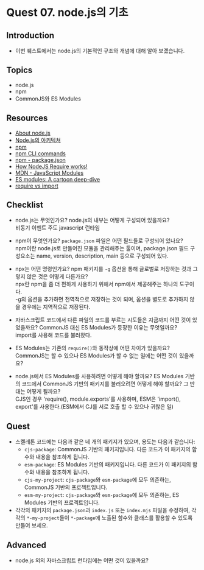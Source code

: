 # Quest 07. node.js의 기초

## Introduction

- 이번 퀘스트에서는 node.js의 기본적인 구조와 개념에 대해 알아 보겠습니다.

## Topics

- node.js
- npm
- CommonJS와 ES Modules

## Resources

- [About node.js](https://nodejs.org/ko/about/)
- [Node.js의 아키텍쳐](https://edu.goorm.io/learn/lecture/557/%ED%95%9C-%EB%88%88%EC%97%90-%EB%81%9D%EB%82%B4%EB%8A%94-node-js/lesson/174356/node-js%EC%9D%98-%EC%95%84%ED%82%A4%ED%85%8D%EC%B3%90)
- [npm](https://docs.npmjs.com/about-npm)
- [npm CLI commands](https://docs.npmjs.com/cli/v7/commands)
- [npm - package.json](https://docs.npmjs.com/cli/v7/configuring-npm/package-json)
- [How NodeJS Require works!](https://www.thirdrocktechkno.com/blog/how-nodejs-require-works)
- [MDN - JavaScript Modules](https://developer.mozilla.org/ko/docs/Web/JavaScript/Guide/Modules)
- [ES modules: A cartoon deep-dive](https://hacks.mozilla.org/2018/03/es-modules-a-cartoon-deep-dive/)
- [require vs import](https://www.geeksforgeeks.org/difference-between-node-js-require-and-es6-import-and-export/)

## Checklist

- node.js는 무엇인가요? node.js의 내부는 어떻게 구성되어 있을까요?  
  비동기 이벤트 주도 javascript 런타임

- npm이 무엇인가요? `package.json` 파일은 어떤 필드들로 구성되어 있나요?  
  npm이란 node.js로 만들어진 모듈을 관리해주는 툴이며, package.json 필드 구성요소는 name, version, description, main 등으로 구성되어 있다.

- npx는 어떤 명령인가요? npm 패키지를 `-g` 옵션을 통해 글로벌로 저장하는 것과 그렇지 않은 것은 어떻게 다른가요?  
  npx란 npm을 좀 더 편하게 사용하기 위해서 npm에서 제공해주는 하나의 도구이다.  
  -g의 옵션을 추가하면 전역적으로 저장하는 것이 되며, 옵션을 별도로 추가하지 않을 경우에는 지역적으로 저장된다.

- 자바스크립트 코드에서 다른 파일의 코드를 부르는 시도들은 지금까지 어떤 것이 있었을까요? CommonJS 대신 ES Modules가 등장한 이유는 무엇일까요?  
  import를 사용해 코드를 불러왔다.

- ES Modules는 기존의 `require()`와 동작상에 어떤 차이가 있을까요? CommonJS는 할 수 있으나 ES Modules가 할 수 없는 일에는 어떤 것이 있을까요?

- node.js에서 ES Modules를 사용하려면 어떻게 해야 할까요? ES Modules 기반의 코드에서 CommonJS 기반의 패키지를 불러오려면 어떻게 해야 할까요? 그 반대는 어떻게 될까요?  
  CJS인 경우 'require(), module.exports'를 사용하며, ESM은 'import(), export'를 사용한다.(ESM에서 CJ를 서로 호출 할 수 있으나 귀찮은 일)

## Quest

- 스켈레톤 코드에는 다음과 같은 네 개의 패키지가 있으며, 용도는 다음과 같습니다:
  - `cjs-package`: CommonJS 기반의 패키지입니다. 다른 코드가 이 패키지의 함수와 내용을 참조하게 됩니다.
  - `esm-package`: ES Modules 기반의 패키지입니다. 다른 코드가 이 패키지의 함수와 내용을 참조하게 됩니다.
  - `cjs-my-project`: `cjs-package`와 `esm-package`에 모두 의존하는, CommonJS 기반의 프로젝트입니다.
  - `esm-my-project`: `cjs-package`와 `esm-package`에 모두 의존하는, ES Modules 기반의 프로젝트입니다.
- 각각의 패키지의 `package.json`과 `index.js` 또는 `index.mjs` 파일을 수정하여, 각각의 `*-my-project`들이 `*-package`에 노출된 함수와 클래스를 활용할 수 있도록 만들어 보세요.

## Advanced

- node.js 외의 자바스크립트 런타임에는 어떤 것이 있을까요?
